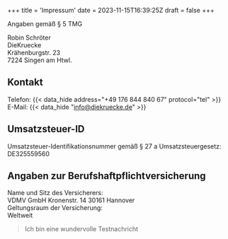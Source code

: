 +++
title = 'Impressum'
date = 2023-11-15T16:39:25Z
draft = false
+++

Angaben gemäß § 5 TMG

Robin Schröter  
DieKruecke  
Krähenburgstr. 23  
7224 Singen am Htwl.  

## Kontakt
Telefon: {{< data_hide address="+49 176 844 840 67" protocol="tel" >}}  
E-Mail: {{< data_hide "info@diekruecke.de" >}}  

## Umsatzsteuer-ID
Umsatzsteuer-Identifikationsnummer gemäß § 27 a Umsatzsteuergesetz: DE325559560

## Angaben zur Berufshaftpflichtversicherung
Name und Sitz des Versicherers:  
VDMV GmbH Kronenstr. 14 30161 Hannover  
Geltungsraum der Versicherung:  
Weltweit

> Ich bin eine wundervolle Testnachricht